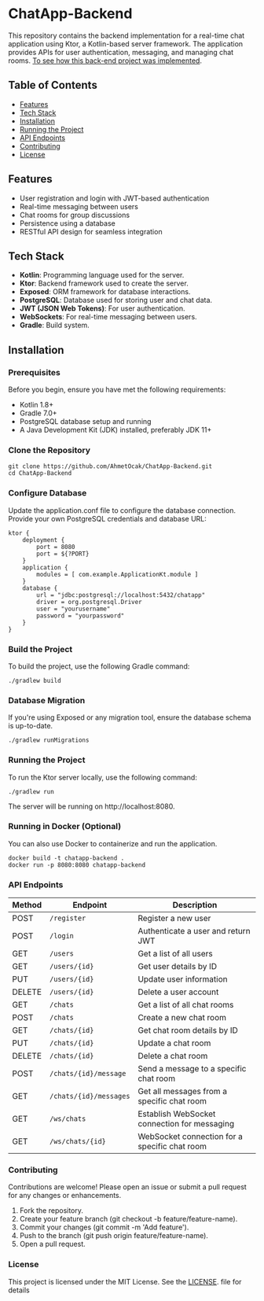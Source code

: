# ChatApp-Backend

This repository contains the backend implementation for a real-time chat application using Ktor, a Kotlin-based server framework. The application provides APIs for user authentication, messaging, and managing chat rooms.
[To see how this back-end project was implemented](https://github.com/AhmetOcak/ChatApp).

## Table of Contents

- [Features](#features)
- [Tech Stack](#tech-stack)
- [Installation](#installation)
- [Running the Project](#running-the-project)
- [API Endpoints](#api-endpoints)
- [Contributing](#contributing)
- [License](#license)

## Features

- User registration and login with JWT-based authentication
- Real-time messaging between users
- Chat rooms for group discussions
- Persistence using a database
- RESTful API design for seamless integration

## Tech Stack

- **Kotlin**: Programming language used for the server.
- **Ktor**: Backend framework used to create the server.
- **Exposed**: ORM framework for database interactions.
- **PostgreSQL**: Database used for storing user and chat data.
- **JWT (JSON Web Tokens)**: For user authentication.
- **WebSockets**: For real-time messaging between users.
- **Gradle**: Build system.

## Installation

### Prerequisites

Before you begin, ensure you have met the following requirements:

- Kotlin 1.8+
- Gradle 7.0+
- PostgreSQL database setup and running
- A Java Development Kit (JDK) installed, preferably JDK 11+

### Clone the Repository

```
git clone https://github.com/AhmetOcak/ChatApp-Backend.git
cd ChatApp-Backend
```

### Configure Database

Update the application.conf file to configure the database connection. Provide your own PostgreSQL credentials and database URL:

```
ktor {
    deployment {
        port = 8080
        port = ${?PORT}
    }
    application {
        modules = [ com.example.ApplicationKt.module ]
    }
    database {
        url = "jdbc:postgresql://localhost:5432/chatapp"
        driver = org.postgresql.Driver
        user = "yourusername"
        password = "yourpassword"
    }
}
```

### Build the Project

To build the project, use the following Gradle command:

```
./gradlew build
```

### Database Migration

If you're using Exposed or any migration tool, ensure the database schema is up-to-date.

```
./gradlew runMigrations
```

### Running the Project

To run the Ktor server locally, use the following command:

```
./gradlew run
```

The server will be running on http://localhost:8080.

### Running in Docker (Optional)

You can also use Docker to containerize and run the application.

```
docker build -t chatapp-backend .
docker run -p 8080:8080 chatapp-backend
```

### API Endpoints

| Method | Endpoint               | Description                                     |
|--------|------------------------|-------------------------------------------------|
| POST   | `/register`            | Register a new user                             |
| POST   | `/login`               | Authenticate a user and return JWT              |
| GET    | `/users`               | Get a list of all users                         |
| GET    | `/users/{id}`          | Get user details by ID                          |
| PUT    | `/users/{id}`          | Update user information                          |
| DELETE | `/users/{id}`          | Delete a user account                           |
| GET    | `/chats`               | Get a list of all chat rooms                    |
| POST   | `/chats`               | Create a new chat room                          |
| GET    | `/chats/{id}`          | Get chat room details by ID                     |
| PUT    | `/chats/{id}`          | Update a chat room                              |
| DELETE | `/chats/{id}`          | Delete a chat room                              |
| POST   | `/chats/{id}/message`  | Send a message to a specific chat room          |
| GET    | `/chats/{id}/messages` | Get all messages from a specific chat room      |
| GET    | `/ws/chats`            | Establish WebSocket connection for messaging    |
| GET    | `/ws/chats/{id}`       | WebSocket connection for a specific chat room   |

### Contributing

Contributions are welcome! Please open an issue or submit a pull request for any changes or enhancements.

1. Fork the repository.
2. Create your feature branch (git checkout -b feature/feature-name).
3. Commit your changes (git commit -m 'Add feature').
4. Push to the branch (git push origin feature/feature-name).
5. Open a pull request.

### License

This project is licensed under the MIT License. See the [LICENSE](https://github.com/AhmetOcak/ChatApp-Backend?tab=MIT-1-ov-file). file for details

